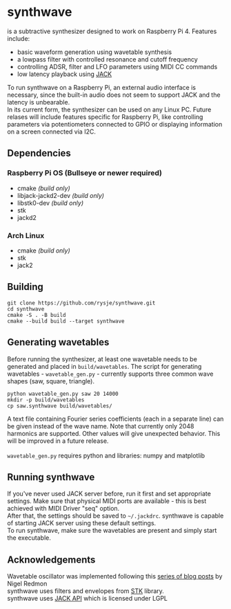 # synthwave

is a subtractive synthesizer designed to work on Raspberry Pi 4. Features include:
* basic waveform generation using wavetable synthesis
* a lowpass filter with controlled resonance and cutoff frequency
* controlling ADSR, filter and LFO parameters using MIDI CC commands
* low latency playback using [JACK](https://jackaudio.org)

To run synthwave on a Raspberry Pi, an external audio interface is necessary, since the 
built-in audio does not seem to support JACK and the latency is unbearable. \
In its current form, the synthesizer can be used on any Linux PC. Future relases will include 
features specific for Raspberry Pi, like controlling parameters via potentiometers connected to 
GPIO or displaying information on a screen connected via I2C.

## Dependencies

### Raspberry Pi OS (Bullseye or newer required)

* cmake *(build only)*
* libjack-jackd2-dev *(build only)*
* libstk0-dev *(build only)*
* stk
* jackd2

### Arch Linux

* cmake *(build only)*
* stk
* jack2

## Building

    git clone https://github.com/rysje/synthwave.git
    cd synthwave
    cmake -S . -B build
    cmake --build build --target synthwave

## Generating wavetables

Before running the synthesizer, at least one wavetable needs to be generated and placed in 
`build/wavetables`. The script for generating wavetables - `wavetable_gen.py` - currently 
supports three common wave shapes (saw, square, triangle).

    python wavetable_gen.py saw 20 14000
    mkdir -p build/wavetables
    cp saw.synthwave build/wavetables/

A text file containing Fourier series coefficients (each in a separate line) can be given 
instead of the wave name. Note that currently only 2048 harmonics are supported. Other values 
will give unexpected behavior. This will be improved in a future release. \
\
`wavetable_gen.py` requires python and libraries: numpy and matplotlib

## Running synthwave

If you've never used JACK server before, run it first and set appropriate settings. Make sure
that physical MIDI ports are available - this is best achieved with MIDI Driver "seq" option. \
After that, the settings should be saved to `~/.jackdrc`. synthwave is capable of starting JACK 
server using these default settings. \
To run synthwave, make sure the wavetables are present and simply start the executable.

## Acknowledgements

Wavetable oscillator was implemented following this
[series of blog posts](https://www.earlevel.com/main/category/digital-audio/oscillators/wavetable-oscillators/?order=ASC)
by Nigel Redmon \
synthwave uses filters and envelopes from [STK](https://ccrma.stanford.edu/software/stk/faq.html#license) library. \
synthwave uses [JACK API](https://jackaudio.org/api/) which is licensed under LGPL
